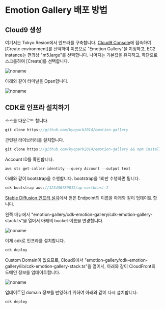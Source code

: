 # Emotion Gallery 배포 방법

## Cloud9 생성 

여기서는 Tokyo Resion에서 인프라를 구축합니다. [Cloud9 Console](https://ap-northeast-1.console.aws.amazon.com/cloud9control/home?region=ap-northeast-1#/)에 접속하여 [Create environment]를 선택하여 이름으로 "Emotion Gallery"을 지정하고, EC2 instance는 편의상 "m5.large"를 선택합니다. 나머지는 기본값을 유지하고, 하단으로 스크롤하여 [Create]를 선택합니다.

![noname](https://user-images.githubusercontent.com/52392004/226772045-160e70c1-ad24-4ea5-be97-2a5101392870.png)

아래와 같이 터미널을 Open합니다. 

![noname](https://user-images.githubusercontent.com/52392004/226772282-4964a05a-5b88-4f0a-81bc-2af208c880b1.png)


## CDK로 인프라 설치하기

소스를 다운로드 합니다.

```java
git clone https://github.com/kyopark2014/emotion-gallery
```

관련된 라이브러리를 설치합니다. 

```java
git clone https://github.com/kyopark2014/emotion-gallery && npm install
```

Account ID를 확인합니다. 

```java
aws sts get-caller-identity --query Account --output text
```

아래와 같이 bootstrap을 수행합니다. bootstrap을 1회만 수행하면 됩니다.

```java
cdk bootstrap aws://123456789012/ap-northeast-2
```

[Stable Diffusion 인프라 설치](./stable-diffusion-deployment.md)에서 얻은 Endpoint의 이름을 아래와 같이 업데이트 합니다.


왼쪽 메뉴에서 "emotion-gallery/cdk-emotion-gallery/cdk-emotion-gallery-stack.ts"을 열어서 아래의 bucket 이름을 변경합니다. 

![noname](https://user-images.githubusercontent.com/52392004/226772955-e4097752-0216-4bf4-ada6-826463d89356.png)

이제 cdk로 인프라를 설치합니다. 

```java
cdk deploy
```




Custom Domain이 없으므로, Cloud9에서 "emotion-gallery/cdk-emotion-gallery/lib/cdk-emotion-gallery-stack.ts"을 열어서, 아래와 같이 CloudFront의 도메인 정보를 업데이트합니다. 

![noname](https://user-images.githubusercontent.com/52392004/226774406-b3fd0981-8e47-4b7c-9860-11743247e284.png)

업데이트된 domain 정보를 반영하기 위하여 아래와 같이 다시 설치합니다.

```java
cdk deploy
```



<!--
### S3의 퍼미션 추가

[S3 console](https://s3.console.aws.amazon.com/s3/buckets?region=ap-northeast-1&region=ap-northeast-1)로 진입한 후에, 데모에 사용되는 bucket인 "emotion-gallery"을 선택합니다. 

이후 [Permission]메뉴에서 [Bucket policy]를 선택후 아래와 같이 수정합니다. 현재 해당 Bucket은 CloudFront의 Origin의 역할을 하고 있어서, Principle에 CloudFront가 추가되어 있지만, CloudFront를 사용하지 않을 경우에는 S3에 대한 Priciple, Action, Resouces를 추가하면 됩니다.


```java
{
    "Version": "2012-10-17",
    "Statement": [
        {
            "Effect": "Allow",
            "Principal": {
                "Service": "personalize.amazonaws.com",
                "AWS": "arn:aws:iam::cloudfront:user/CloudFront Origin Access Identity E2IK80DBQT2AVI"
            },
            "Action": [
                "s3:GetObject",
                "s3:ListBucket"
            ],
            "Resource": [
                "arn:aws:s3:::emotion-gallery",
                "arn:aws:s3:::emotion-gallery/*"
            ]
        }
    ]
}
```
-->

